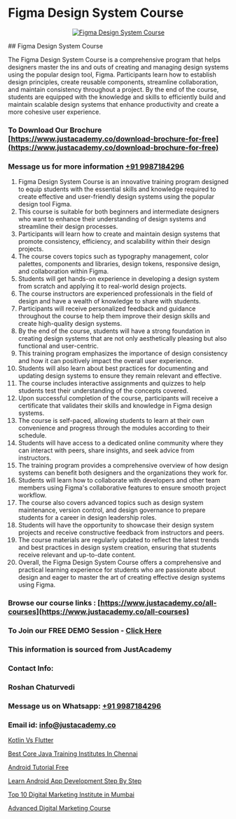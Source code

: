 # Figma Design System Course

<p align="center">
  <a href="https://justacademy.co/all-courses">
    <img src="https://i.ibb.co/P5KtSQ2/ui-ux.png" alt="Figma Design System Course">
  </a>
</p>
## Figma Design System Course

The Figma Design System Course is a comprehensive program that helps designers master the ins and outs of creating and managing design systems using the popular design tool, Figma. Participants learn how to establish design principles, create reusable components, streamline collaboration, and maintain consistency throughout a project. By the end of the course, students are equipped with the knowledge and skills to efficiently build and maintain scalable design systems that enhance productivity and create a more cohesive user experience.
### To Download Our Brochure [https://www.justacademy.co/download-brochure-for-free](https://www.justacademy.co/download-brochure-for-free)
### Message us for more information [+91 9987184296](https://api.whatsapp.com/send?phone=919987184296)
1) Figma Design System Course is an innovative training program designed to equip students with the essential skills and knowledge required to create effective and user-friendly design systems using the popular design tool Figma.
2) This course is suitable for both beginners and intermediate designers who want to enhance their understanding of design systems and streamline their design processes.
3) Participants will learn how to create and maintain design systems that promote consistency, efficiency, and scalability within their design projects.
4) The course covers topics such as typography management, color palettes, components and libraries, design tokens, responsive design, and collaboration within Figma.
5) Students will get hands-on experience in developing a design system from scratch and applying it to real-world design projects.
6) The course instructors are experienced professionals in the field of design and have a wealth of knowledge to share with students.
7) Participants will receive personalized feedback and guidance throughout the course to help them improve their design skills and create high-quality design systems.
8) By the end of the course, students will have a strong foundation in creating design systems that are not only aesthetically pleasing but also functional and user-centric.
9) This training program emphasizes the importance of design consistency and how it can positively impact the overall user experience.
10) Students will also learn about best practices for documenting and updating design systems to ensure they remain relevant and effective.
11) The course includes interactive assignments and quizzes to help students test their understanding of the concepts covered.
12) Upon successful completion of the course, participants will receive a certificate that validates their skills and knowledge in Figma design systems.
13) The course is self-paced, allowing students to learn at their own convenience and progress through the modules according to their schedule.
14) Students will have access to a dedicated online community where they can interact with peers, share insights, and seek advice from instructors.
15) The training program provides a comprehensive overview of how design systems can benefit both designers and the organizations they work for.
16) Students will learn how to collaborate with developers and other team members using Figma's collaborative features to ensure smooth project workflow.
17) The course also covers advanced topics such as design system maintenance, version control, and design governance to prepare students for a career in design leadership roles.
18) Students will have the opportunity to showcase their design system projects and receive constructive feedback from instructors and peers.
19) The course materials are regularly updated to reflect the latest trends and best practices in design system creation, ensuring that students receive relevant and up-to-date content.
20) Overall, the Figma Design System Course offers a comprehensive and practical learning experience for students who are passionate about design and eager to master the art of creating effective design systems using Figma.

### Browse our course links : [https://www.justacademy.co/all-courses](https://www.justacademy.co/all-courses) 
### To Join our FREE DEMO Session - [Click Here](https://www.justacademy.co/register-for-course-demo)


### This information is sourced from JustAcademy
### Contact Info:
### Roshan Chaturvedi
### Message us on Whatsapp: [+91 9987184296](https://api.whatsapp.com/send?phone=919987184296)
### Email id: [info@justacademy.co](mailto:info@justacademy.co)
                
[Kotlin Vs Flutter](https://www.linkedin.com/pulse/kotlin-vs-flutter-justacademy-liverpool-2tzbf?trackingId=qPnNTxZyyLIQWZ%2B92o%2FN8Q%3D%3D&lipi=urn%3Ali%3Apage%3Ad_flagship3_company_admin%3B%2BRh84RwXRCKiuQa1zvWVyQ%3D%3D)

[Best Core Java Training Institutes In Chennai](https://www.linkedin.com/pulse/best-core-java-training-institutes-chennai-justacademy-hyderabad-hzfjc?trackingId=hRceEWg2vIkhk0ExoTSGrw%3D%3D&lipi=urn%3Ali%3Apage%3Ad_flagship3_company_admin%3BHOARzOn6RjSLHiGUJj0uqA%3D%3D)

[Android Tutorial Free](https://medium.com/@mahi3106/android-tutorial-free-6e13d29f1874)

[Learn Android App Development Step By Step](https://medium.com/@mistersumit961/learn-android-app-development-step-by-step-6088a9e9556d)

[Top 10 Digital Marketing Institute in Mumbai](https://justacademyin.github.io/justacademy/top-10-digital-marketing-institute-in-mumbai)

[Advanced Digital Marketing Course](https://justacademyin.github.io/justacademy/advanced-digital-marketing-course)

